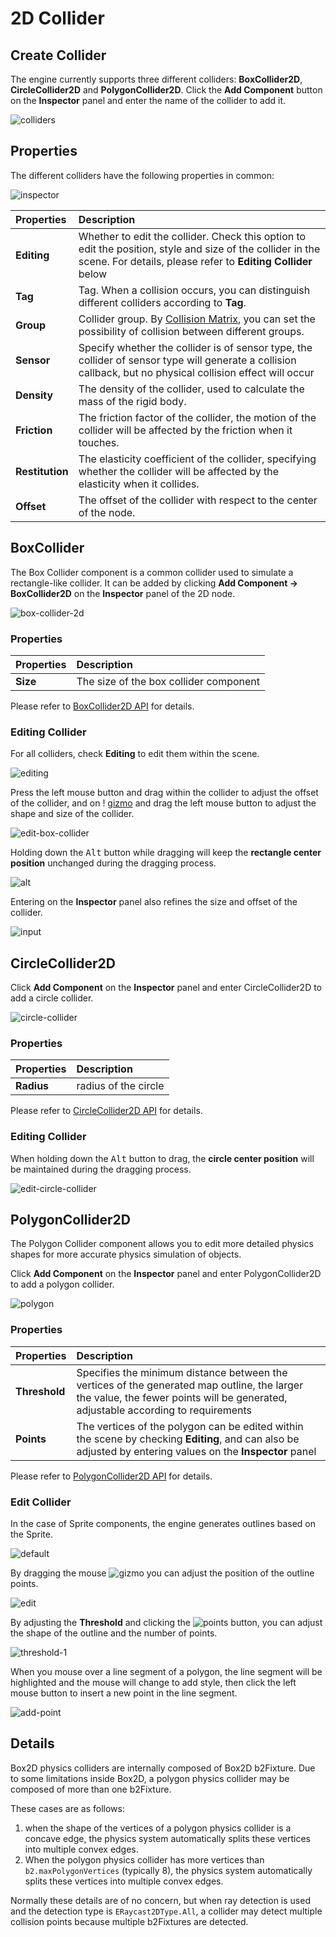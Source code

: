 # 2D Collider

## Create Collider

The engine currently supports three different colliders: **BoxCollider2D**, **CircleCollider2D** and **PolygonCollider2D**. Click the **Add Component** button on the **Inspector** panel and enter the name of the collider to add it.

![colliders](image/collider-types.png)

## Properties

The different colliders have the following properties in common:

![inspector](image/collider-inspector.png)

| Properties | Description |
|:-- | :-- |
| **Editing** | Whether to edit the collider. Check this option to edit the position, style and size of the collider in the scene. For details, please refer to **Editing Collider** below |
| **Tag** | Tag. When a collision occurs, you can distinguish different colliders according to **Tag**. |
| **Group** | Collider group. By [Collision Matrix](../editor/project/physics-configs.md), you can set the possibility of collision between different groups. |
| **Sensor** | Specify whether the collider is of sensor type, the collider of sensor type will generate a collision callback, but no physical collision effect will occur |
| **Density** | The density of the collider, used to calculate the mass of the rigid body. |
| **Friction** | The friction factor of the collider, the motion of the collider will be affected by the friction when it touches. |
| **Restitution**| The elasticity coefficient of the collider, specifying whether the collider will be affected by the elasticity when it collides. |
| **Offset** | The offset of the collider with respect to the center of the node. |

## BoxCollider

The Box Collider component is a common collider used to simulate a rectangle-like collider. It can be added by clicking **Add Component -> BoxCollider2D** on the **Inspector** panel of the 2D node.

![box-collider-2d](image/box-colllider-2d.png)

### Properties

| Properties | Description |
| :-- | :-- |
| **Size** | The size of the box collider component |

Please refer to [BoxCollider2D API](__APIDOC__/zh/#/docs/3.4/zh/physics2d/Class/BoxCollider2D) for details.

### Editing Collider

For all colliders, check **Editing** to edit them within the scene.

![editing](image/editing.png)

Press the left mouse button and drag within the collider to adjust the offset of the collider, and on ! [gizmo](image/gizmo.png) and drag the left mouse button to adjust the shape and size of the collider.

![edit-box-collider](image/edit-box.gif)

Holding down the <kbd>Alt</kbd> button while dragging will keep the **rectangle center position** unchanged during the dragging process.

![alt](image/edit-box-alt.gif)

Entering on the **Inspector** panel also refines the size and offset of the collider.

![input](image/edit-input.gif)

## CircleCollider2D

Click **Add Component** on the **Inspector** panel and enter CircleCollider2D to add a circle collider.

![circle-collider](image/circle-collider.png)

### Properties

| Properties | Description |
| :-- | :-- |
| **Radius** | radius of the circle |

Please refer to [CircleCollider2D API](__APIDOC__/zh/#/docs/3.4/zh/physics2d/Class/CircleCollider2D) for details.

### Editing Collider

When holding down the <kbd>Alt</kbd> button to drag, the **circle center position** will be maintained during the dragging process.

![edit-circle-collider](image/edit-circle.gif)

## PolygonCollider2D

The Polygon Collider component allows you to edit more detailed physics shapes for more accurate physics simulation of objects.

Click **Add Component** on the **Inspector** panel and enter PolygonCollider2D to add a polygon collider.

![polygon](image/polygon-collider.png)

### Properties

| Properties | Description |
| :-- | :-- |
| **Threshold** | Specifies the minimum distance between the vertices of the generated map outline, the larger the value, the fewer points will be generated, adjustable according to requirements |
| **Points** | The vertices of the polygon can be edited within the scene by checking **Editing**, and can also be adjusted by entering values on the **Inspector** panel |

Please refer to [PolygonCollider2D API](__APIDOC__/zh/#/docs/3.4/zh/physics2d/Class/PolygonCollider2D) for details.

### Edit Collider

In the case of Sprite components, the engine generates outlines based on the Sprite.

![default](image/polygon-default.png)

By dragging the mouse ![gizmo](image/gizmo.png) you can adjust the position of the outline points.

![edit](image/edit-polygon.gif)

By adjusting the **Threshold** and clicking the ![points](image/btn-regenerate-points.png) button, you can adjust the shape of the outline and the number of points.

![threshold-1](image/threshold-1.png)

When you mouse over a line segment of a polygon, the line segment will be highlighted and the mouse will change to add style, then click the left mouse button to insert a new point in the line segment.

![add-point](image/polygon-add-point.gif)

## Details

Box2D physics colliders are internally composed of Box2D b2Fixture. Due to some limitations inside Box2D, a polygon physics collider may be composed of more than one b2Fixture.

These cases are as follows:

1. when the shape of the vertices of a polygon physics collider is a concave edge, the physics system automatically splits these vertices into multiple convex edges.
2. When the polygon physics collider has more vertices than `b2.maxPolygonVertices` (typically 8), the physics system automatically splits these vertices into multiple convex edges.

Normally these details are of no concern, but when ray detection is used and the detection type is `ERaycast2DType.All`, a collider may detect multiple collision points because multiple b2Fixtures are detected.
